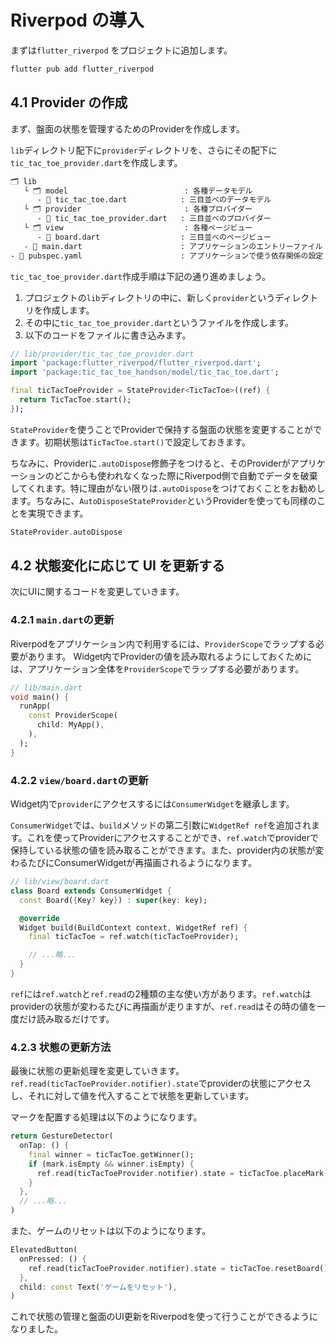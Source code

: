 # Riverpod の導入

まずは`flutter_riverpod` をプロジェクトに追加します。

```sh
flutter pub add flutter_riverpod
```

## 4.1 Provider の作成

まず、盤面の状態を管理するためのProviderを作成します。

`lib`ディレクトリ配下に`provider`ディレクトリを、さらにその配下に`tic_tac_toe_provider.dart`を作成します。

```bash {4-5}
🗂 lib
   └ 🗂 model                          : 各種データモデル
      - 📄 tic_tac_toe.dart            : 三目並べのデータモデル
   └ 🗂 provider                       : 各種プロバイダー
      - 📄 tic_tac_toe_provider.dart   : 三目並べのプロバイダー
   └ 🗂 view                           : 各種ページビュー
      - 📄 board.dart                  : 三目並べのページビュー
   - 📄 main.dart                      : アプリケーションのエントリーファイル
- 📄 pubspec.yaml                      : アプリケーションで使う依存関係の設定
```

`tic_tac_toe_provider.dart`作成手順は下記の通り進めましょう。

1. プロジェクトの`lib`ディレクトリの中に、新しく`provider`というディレクトリを作成します。
2. その中に`tic_tac_toe_provider.dart`というファイルを作成します。
3. 以下のコードをファイルに書き込みます。

```dart
// lib/provider/tic_tac_toe_provider.dart
import 'package:flutter_riverpod/flutter_riverpod.dart';
import 'package:tic_tac_toe_handson/model/tic_tac_toe.dart';

final ticTacToeProvider = StateProvider<TicTacToe>((ref) {
  return TicTacToe.start();
});
```

`StateProvider`を使うことでProviderで保持する盤面の状態を変更することができます。初期状態は`TicTacToe.start()`で設定しておきます。

ちなみに、Providerに`.autoDispose`修飾子をつけると、そのProviderがアプリケーションのどこからも使われなくなった際にRiverpod側で自動でデータを破棄してくれます。特に理由がない限りは`.autoDispose`をつけておくことをお勧めします。ちなみに、`AutoDisposeStateProvider`というProviderを使っても同様のことを実現できます。

```dart
StateProvider.autoDispose
```

## 4.2 状態変化に応じて UI を更新する

次にUIに関するコードを変更していきます。

### 4.2.1 `main.dart`の更新

Riverpodをアプリケーション内で利用するには、`ProviderScope`でラップする必要があります。
Widget内でProviderの値を読み取れるようにしておくためには、アプリケーション全体を`ProviderScope`でラップする必要があります。

```dart
// lib/main.dart
void main() {
  runApp(
    const ProviderScope(
      child: MyApp(),
    ),
  );
}
```

### 4.2.2 `view/board.dart`の更新

Widget内で`provider`にアクセスするには`ConsumerWidget`を継承します。

`ConsumerWidget`では、`build`メソッドの第二引数に`WidgetRef ref`を追加されます。これを使ってProviderにアクセスすることができ、`ref.watch`でproviderで保持している状態の値を読み取ることができます。また、provider内の状態が変わるたびにConsumerWidgetが再描画されるようになります。

```dart
// lib/view/board.dart
class Board extends ConsumerWidget {
  const Board({Key? key}) : super(key: key);

  @override
  Widget build(BuildContext context, WidgetRef ref) {
    final ticTacToe = ref.watch(ticTacToeProvider);

    // ...略...
  }
}
```

`ref`には`ref.watch`と`ref.read`の2種類の主な使い方があります。`ref.watch`はproviderの状態が変わるたびに再描画が走りますが、`ref.read`はその時の値を一度だけ読み取るだけです。

### 4.2.3 状態の更新方法

最後に状態の更新処理を変更していきます。`ref.read(ticTacToeProvider.notifier).state`でproviderの状態にアクセスし、それに対して値を代入することで状態を更新しています。

マークを配置する処理は以下のようになります。

```dart
return GestureDetector(
  onTap: () {
    final winner = ticTacToe.getWinner();
    if (mark.isEmpty && winner.isEmpty) {
      ref.read(ticTacToeProvider.notifier).state = ticTacToe.placeMark(row, col);
    }
  },
  // ...略...
)
```

また、ゲームのリセットは以下のようになります。

```dart
ElevatedButton(
  onPressed: () {
    ref.read(ticTacToeProvider.notifier).state = ticTacToe.resetBoard();
  },
  child: const Text('ゲームをリセット'),
)
```

これで状態の管理と盤面のUI更新をRiverpodを使って行うことができるようになりました。
